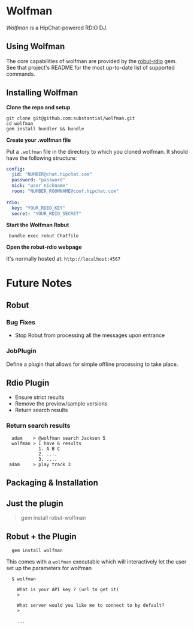 # Wolfman

*Wolfman* is a HipChat-powered RDIO DJ.

## Using Wolfman

The core capabilities of wolfman are provided by the [robut-rdio](https://github.com/radamant/robut-rdio) gem.  
See that project's README for the most up-to-date list of supported commands.

## Installing Wolfman

**Clone the repo and setup**

```
git clone git@github.com:substantial/wolfman.git
cd wolfman
gem install bundler && bundle
```

**Create your .wolfman file**

Put a `.wolfman` file in the directory to which you cloned wolfman.  It should have the following structure:

```yml
config:
  jid: "NUMBER@chat.hipchat.com"
  password: "password"
  nick: "user nickname"
  room: "NUMBER_ROOMNAME@conf.hipchat.com"
  
rdio:
  key: "YOUR_RDIO_KEY"
  secret: "YOUR_RDIO_SECRET"
```

**Start the Wolfman Robut**

```
 bundle exec robut Chatfile
```

**Open the robut-rdio webpage**

It's normally hosted at: `http://localhost:4567`


# Future Notes

## Robut

### Bug Fixes

* Stop Robut from processing all the messages upon entrance

### JobPlugin

Define a plugin that allows for simple offline processing to take place.

## Rdio Plugin

* Ensure strict results
* Remove the preview/sample versions
* Return search results

### Return search results

```
  adam    > @wolfman search Jackson 5
  wolfman > I have 6 results
            1. A B C
            2. ....
            3. ....
 adam     > play track 3
```

## Packaging & Installation

## Just the plugin

  > gem install robut-wolfman
  
## Robut + the Plugin

```
  gem install wolfman
```

This comes with a `wolfman` executable which will interactively let the user set up the parameters for wolfman

```
  $ wolfman
  
    What is your API key ? (url to get it)
    >
    
    What server would you like me to connect to by default?
    >
    
    ...
```
